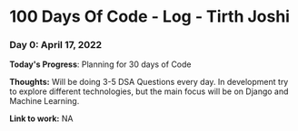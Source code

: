 # 100 Days Of Code - Log - Tirth Joshi

### Day 0: April 17, 2022 

**Today's Progress**: Planning for 30 days of Code

**Thoughts:**  Will be doing 3-5 DSA Questions every day. In development try to explore different technologies, but the main focus will be on Django and Machine Learning.

**Link to work:** NA
